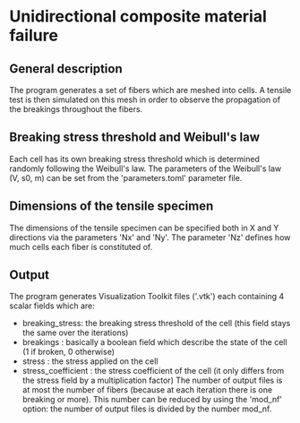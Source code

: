 # Unidirectional composite material failure

## General description
The program generates a set of fibers which are meshed into cells. A tensile test is then simulated on this mesh in order to observe the propagation of the breakings throughout the fibers. 

## Breaking stress threshold and Weibull's law
Each cell has its own breaking stress threshold which is determined randomly following the Weibull's law.
The parameters of the Weibull's law (V, s0, m) can be set from the 'parameters.toml' parameter file.

## Dimensions of the tensile specimen
The dimensions of the tensile specimen can be specified both in X and Y directions via the parameters 'Nx' and 'Ny'. The parameter 'Nz' defines how much cells each fiber is constituted of.

## Output
The program generates Visualization Toolkit files ('.vtk') each containing 4 scalar fields which are:
- breaking_stress: the breaking stress threshold of the cell (this field stays the same over the iterations)
- breakings : basically a boolean field which describe the state of the cell (1 if broken, 0 otherwise)
- stress : the stress applied on the cell
- stress_coefficient : the stress coefficient of the cell (it only differs from the stress field by a multiplication factor)
The number of output files is at most the number of fibers (because at each iteration there is one breaking or more). This number can be reduced by using the 'mod_nf' option: the number of output files is divided by the number mod_nf.